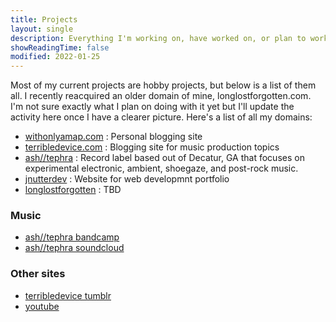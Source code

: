 ```yaml
--- 
title: Projects
layout: single
description: Everything I'm working on, have worked on, or plan to work on is here. 
showReadingTime: false
modified: 2022-01-25
---
```


Most of my current projects are hobby projects, but below is a list of them all. 
I recently reacquired an older domain of mine, longlostforgotten.com. I'm not sure exactly what I plan on doing with it yet but I'll update the activity here once I have a clearer picture. Here's a list of all my domains:

- [withonlyamap.com](https://www.withonlyamap.com) : Personal blogging site
- [terribledevice.com](https://www.terribledevice.com) : Blogging site for music production topics
- [ash//tephra](https://www.ashtephra.com) : Record label based out of Decatur, GA that focuses on experimental electronic, ambient, shoegaze, and post-rock music.
- [jnutterdev](https://www.jnutterdev.com) : Website for web developmnt portfolio
- [longlostforgotten](https://www.longlostforgotten.com) : TBD

### Music

- [ash//tephra bandcamp](https://ashtephra.bandcamp.com)
- [ash//tephra soundcloud](https://soundcloud.com/ashtephra)


### Other sites

- [terribledevice tumblr](https://terribledevice.tumblr.com/)
- [youtube](https://www.youtube.com/c/JohnNutter/featured)